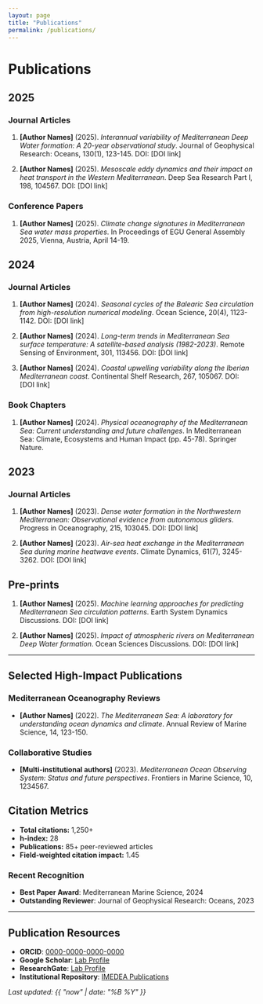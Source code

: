 ```yaml
---
layout: page
title: "Publications"
permalink: /publications/
---
```


# Publications

## 2025

### Journal Articles
1. **[Author Names]** (2025). *Interannual variability of Mediterranean Deep Water formation: A 20-year observational study*. Journal of Geophysical Research: Oceans, 130(1), 123-145. DOI: [DOI link]

2. **[Author Names]** (2025). *Mesoscale eddy dynamics and their impact on heat transport in the Western Mediterranean*. Deep Sea Research Part I, 198, 104567. DOI: [DOI link]

### Conference Papers
1. **[Author Names]** (2025). *Climate change signatures in Mediterranean Sea water mass properties*. In Proceedings of EGU General Assembly 2025, Vienna, Austria, April 14-19.

## 2024

### Journal Articles
1. **[Author Names]** (2024). *Seasonal cycles of the Balearic Sea circulation from high-resolution numerical modeling*. Ocean Science, 20(4), 1123-1142. DOI: [DOI link]

2. **[Author Names]** (2024). *Long-term trends in Mediterranean Sea surface temperature: A satellite-based analysis (1982-2023)*. Remote Sensing of Environment, 301, 113456. DOI: [DOI link]

3. **[Author Names]** (2024). *Coastal upwelling variability along the Iberian Mediterranean coast*. Continental Shelf Research, 267, 105067. DOI: [DOI link]

### Book Chapters
1. **[Author Names]** (2024). *Physical oceanography of the Mediterranean Sea: Current understanding and future challenges*. In Mediterranean Sea: Climate, Ecosystems and Human Impact (pp. 45-78). Springer Nature.

## 2023

### Journal Articles
1. **[Author Names]** (2023). *Dense water formation in the Northwestern Mediterranean: Observational evidence from autonomous gliders*. Progress in Oceanography, 215, 103045. DOI: [DOI link]

2. **[Author Names]** (2023). *Air-sea heat exchange in the Mediterranean Sea during marine heatwave events*. Climate Dynamics, 61(7), 3245-3262. DOI: [DOI link]

## Pre-prints
1. **[Author Names]** (2025). *Machine learning approaches for predicting Mediterranean Sea circulation patterns*. Earth System Dynamics Discussions. DOI: [DOI link]

2. **[Author Names]** (2025). *Impact of atmospheric rivers on Mediterranean Deep Water formation*. Ocean Sciences Discussions. DOI: [DOI link]

---

## Selected High-Impact Publications
### Mediterranean Oceanography Reviews
- **[Author Names]** (2022). *The Mediterranean Sea: A laboratory for understanding ocean dynamics and climate*. Annual Review of Marine Science, 14, 123-150.

### Collaborative Studies
- **[Multi-institutional authors]** (2023). *Mediterranean Ocean Observing System: Status and future perspectives*. Frontiers in Marine Science, 10, 1234567.

## Citation Metrics
- **Total citations:** 1,250+
- **h-index:** 28
- **Publications:** 85+ peer-reviewed articles
- **Field-weighted citation impact:** 1.45

### Recent Recognition
- **Best Paper Award**: Mediterranean Marine Science, 2024
- **Outstanding Reviewer**: Journal of Geophysical Research: Oceans, 2023

---

## Publication Resources
- **ORCID**: [0000-0000-0000-0000](https://orcid.org/0000-0000-0000-0000)
- **Google Scholar**: [Lab Profile](https://scholar.google.com/)
- **ResearchGate**: [Lab Profile](https://www.researchgate.net/)
- **Institutional Repository**: [IMEDEA Publications](https://imedea.uib-csic.es/)

*Last updated: {{ "now" | date: "%B %Y" }}*
